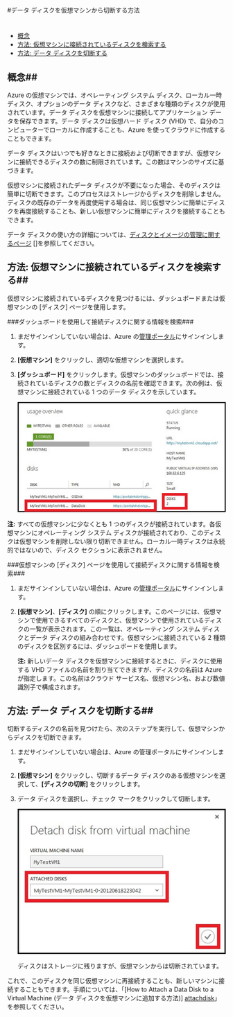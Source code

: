 <properties writer="kathydav" editor="tysonn" manager="jeffreyg" />



#データ ディスクを仮想マシンから切断する方法

#

- [概念](#concepts)
- [方法: 仮想マシンに接続されているディスクを検索する](#finddisks)
- [方法: データ ディスクを切断する](#detachdisk)



## <a id="concepts"> </a>概念##



Azure の仮想マシンでは、オペレーティング システム ディスク、ローカル一時ディスク、オプションのデータ ディスクなど、さまざまな種類のディスクが使用されています。データ ディスクを仮想マシンに接続してアプリケーション データを保存できます。データ ディスクは仮想ハード ディスク (VHD) で、自分のコンピューターでローカルに作成することも、Azure を使ってクラウドに作成することもできます。

データ ディスクはいつでも好きなときに接続および切断できますが、仮想マシンに接続できるディスクの数に制限されています。この数はマシンのサイズに基づきます。

仮想マシンに接続されたデータ ディスクが不要になった場合、そのディスクは簡単に切断できます。このプロセスはストレージからディスクを削除しません。ディスクの既存のデータを再度使用する場合は、同じ仮想マシンに簡単にディスクを再度接続することも、新しい仮想マシンに簡単にディスクを接続することもできます。

データ ディスクの使い方の詳細については、[ディスクとイメージの管理に関するページ] []を参照してください。



## <a id="finddisks"> </a>方法: 仮想マシンに接続されているディスクを検索する##



仮想マシンに接続されているディスクを見つけるには、ダッシュボードまたは仮想マシンの [ディスク] ページを使用します。



###ダッシュボードを使用して接続ディスクに関する情報を検索###



1. まだサインインしていない場合は、Azure の[管理ポータル](http://manage.windowsazure.com)にサインインします。



2. **[仮想マシン]** をクリックし、適切な仮想マシンを選択します。



3. **[ダッシュボード]** をクリックします。仮想マシンのダッシュボードでは、接続されているディスクの数とディスクの名前を確認できます。次の例は、仮想マシンに接続されている 1 つのデータ ディスクを示しています。

		
	![データ ディスクの検索](./media/howto-detach-disk-windows-linux/FindDataDisks.png)	
	
	
**注:** すべての仮想マシンに少なくとも 1 つのディスクが接続されています。各仮想マシンにオペレーティング システム ディスクが接続されており、このディスクは仮想マシンを削除しない限り切断できません。ローカル一時ディスクは永続的ではないので、ディスク セクションに表示されません。



###仮想マシンの [ディスク] ページを使用して接続ディスクに関する情報を検索###



1. まだサインインしていない場合は、Azure の[管理ポータル](http://manage.windowsazure.com)にサインインします。



2. **[仮想マシン]**、**[ディスク]** の順にクリックします。このページには、仮想マシンで使用できるすべてのディスクと、仮想マシンで使用されているディスクの一覧が表示されます。この一覧は、オペレーティング システム ディスクとデータ ディスクの組み合わせです。仮想マシンに接続されている 2 種類のディスクを区別するには、ダッシュボードを使用します。



	**注:** 新しいデータ ディスクを仮想マシンに接続するときに、ディスクに使用する VHD ファイルの名前を割り当てできますが、ディスクの名前は Azure が指定します。この名前はクラウド サービス名、仮想マシン名、および数値識別子で構成されます。



## <a id="detachdisk"> </a>方法: データ ディスクを切断する##

切断するディスクの名前を見つけたら、次のステップを実行して、仮想マシンからディスクを切断できます。



1. まだサインインしていない場合は、Azure の管理ポータルにサインインします。



2. **[仮想マシン]** をクリックし、切断するデータ ディスクのある仮想マシンを選択して、**[ディスクの切断]** をクリックします。

	


3. データ ディスクを選択し、チェック マークをクリックして切断します。


	![ディスク切断の詳細](./media/howto-detach-disk-windows-linux/DetachDiskDetails.png)

	ディスクはストレージに残りますが、仮想マシンからは切断されています。


これで、このディスクを同じ仮想マシンに再接続することも、新しいマシンに接続することもできます。手順については、「[How to Attach a Data Disk to a Virtual Machine (データ ディスクを仮想マシンに追加する方法)] [attachdisk]」を参照してください。





[attachdisk]:/ja-jp/manage/windows/how-to-guides/attach-a-disk/

[ディスクとイメージの管理に関するページ]:http://go.microsoft.com/fwlink/p/?LinkId=263439


